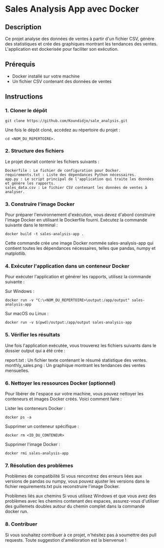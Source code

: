 # Sales Analysis App avec Docker

## Description

Ce projet analyse des données de ventes à partir d'un fichier CSV, génère des statistiques et crée des graphiques montrant les tendances des ventes. L'application est dockerisée pour faciliter son exécution.

## Prérequis

- Docker installé sur votre machine
- Un fichier CSV contenant des données de ventes

## Instructions

### 1. Cloner le dépôt


    git clone https://github.com/Koundidjo/sale_analysis.git

Une fois le dépôt cloné, accédez au répertoire du projet :

    cd <NOM_DU_REPERTOIRE>.


### 2. Structure des fichiers

Le projet devrait contenir les fichiers suivants :

    Dockerfile : Le fichier de configuration pour Docker.
    requirements.txt : Liste des dépendances Python nécessaires.
    app.py : Le script principal de l'application qui traite les données et génère les rapports.
    sales_data.csv : Le fichier CSV contenant les données de ventes à analyser.
    
### 3. Construire l'image Docker
Pour préparer l'environnement d'exécution, vous devez d'abord construire l'image Docker en utilisant le Dockerfile fourni. Exécutez la commande suivante dans le terminal :

    docker build -t sales-analysis-app .

Cette commande crée une image Docker nommée sales-analysis-app qui contient toutes les dépendances nécessaires, telles que pandas, numpy et matplotlib.

### 4. Exécuter l'application dans un conteneur Docker

Pour exécuter l'application et générer les rapports, utilisez la commande suivante :

Sur Windows :

    docker run -v "C:\<NOM_DU_REPERTOIRE>\output:/app/output" sales-analysis-app

Sur macOS ou Linux :

    docker run -v $(pwd)/output:/app/output sales-analysis-app

### 5. Vérifier les résultats

Une fois l'application exécutée, vous trouverez les fichiers suivants dans le dossier output qui a été crée  :

report.txt : Un fichier texte contenant le résumé statistique des ventes.
monthly_sales.png : Un graphique montrant les tendances des ventes mensuelles.

### 6. Nettoyer les ressources Docker (optionnel)
Pour libérer de l'espace sur votre machine, vous pouvez nettoyer les conteneurs et images Docker créés. Voici comment faire :

Lister les conteneurs Docker :

    docker ps -a

Supprimer un conteneur spécifique :

    docker rm <ID_DU_CONTENEUR>

Supprimer l'image Docker :

    docker rmi sales-analysis-app

### 7. Résolution des problèmes
Problèmes de compatibilité
Si vous rencontrez des erreurs liées aux versions de pandas ou numpy, vous pouvez ajuster les versions dans le fichier requirements.txt puis reconstruire l'image Docker.

Problèmes liés aux chemins
Si vous utilisez Windows et que vous avez des problèmes avec les chemins contenant des espaces, assurez-vous d'utiliser des guillemets doubles autour du chemin complet dans la commande docker run.

### 8. Contribuer
Si vous souhaitez contribuer à ce projet, n'hésitez pas à soumettre des pull requests. Toute suggestion d'amélioration est la bienvenue !




